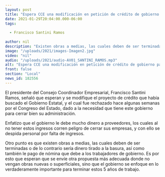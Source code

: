 ```yaml
---
layout: post
title: "Espera CCE una modificación en petición de crédito de gobierno para que se apruebe "
date: 2021-01-29T20:04:00.000-06:00
tags:
  
  - Francisco Santini Ramos
  
author: nil
description: "Existen obras a medias, las cuales deben de ser terminadas o de lo contrario sería dinero tirado a la basura"
image: "/uploads/2021/images-Imagen2.jpg"
video: "nil"
audio: "/uploads/2021/audio-AV01_SANTINI_RAMOS.mp3"
alt: "Espera CCE una modificación en petición de crédito de gobierno para que se apruebe "
front: false
section: "Local"
news_id: 182556
---
```


El presidente del Consejo Coordinador Empresarial, Francisco Santini Ramos, señaló que esperan y se modifique el proyecto de crédito que había buscado el Gobierno Estatal, y el cual fue rechazado hace algunas semanas por el Congreso del Estado, dado a la necesidad que tiene este gobierno para cerrar bien su administración.

Enfatizo que el gobierno le debe mucho dinero a proveedores, los cuales al no tener estos ingresos corren peligro de cerrar sus empresas, y con ello se despida personal por falta de ingresos.

Otro punto es que existen obras a medias, las cuales deben de ser terminadas o de lo contrario sería dinero tirado a la basura, así como también le pago de nómina que debe a los trabajadores de gobierno.
Es por esto que esperan que se envíe otra propuesta más adecuada donde no vengan obras nuevas o superficiales, sino que  el gobierno se enfoque en lo verdaderamente importante para terminar estos 5 años de trabajo.   